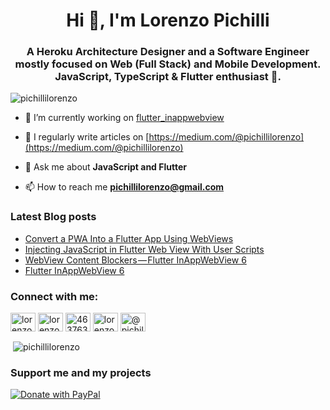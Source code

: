 <h1 align="center">Hi 👋, I'm Lorenzo Pichilli</h1>
<h3 align="center">A Heroku Architecture Designer and a Software Engineer mostly focused on Web (Full Stack) and Mobile Development. JavaScript, TypeScript & Flutter enthusiast 💙.</h3>

<p align="left"> <img src="https://komarev.com/ghpvc/?username=pichillilorenzo&label=Profile%20views&color=0e75b6&style=flat" alt="pichillilorenzo" /> </p>

- 🔭 I’m currently working on [flutter_inappwebview](https://github.com/pichillilorenzo/flutter_inappwebview)

- 📝 I regularly write articles on [https://medium.com/@pichillilorenzo](https://medium.com/@pichillilorenzo)

- 💬 Ask me about **JavaScript and Flutter**

- 📫 How to reach me **pichillilorenzo@gmail.com**

### Latest Blog posts
<!-- BLOG-POST-LIST:START -->
- [Convert a PWA Into a Flutter App Using WebViews](https://betterprogramming.pub/convert-a-pwa-into-a-flutter-app-using-webviews-387060548a37?source=rss-11e6aac5f656------2)
- [Injecting JavaScript in Flutter Web View With User Scripts](https://betterprogramming.pub/webview-javascript-injection-with-user-scripts-flutter-inappwebview-6-46d9969353a4?source=rss-11e6aac5f656------2)
- [WebView Content Blockers — Flutter InAppWebView 6](https://medium.com/@pichillilorenzo/webview-content-blockers-flutter-inappwebview-6-faba4d61c294?source=rss-11e6aac5f656------2)
- [Flutter InAppWebView 6](https://medium.com/@pichillilorenzo/flutter-inappwebview-6-b0bcef5ca3cf?source=rss-11e6aac5f656------2)
<!-- BLOG-POST-LIST:END -->

<h3 align="left">Connect with me:</h3>
<p align="left">
<a href="https://twitter.com/lorenzopichilli" target="_blank"><img align="center" src="https://raw.githubusercontent.com/rahuldkjain/github-profile-readme-generator/master/src/images/icons/Social/twitter.svg" alt="lorenzopichilli" height="30" width="40" /></a>
<a href="https://linkedin.com/in/lorenzo-pichilli" target="_blank"><img align="center" src="https://raw.githubusercontent.com/rahuldkjain/github-profile-readme-generator/master/src/images/icons/Social/linked-in-alt.svg" alt="lorenzo-pichilli" height="30" width="40" /></a>
<a href="https://stackoverflow.com/users/4637638" target="_blank"><img align="center" src="https://raw.githubusercontent.com/rahuldkjain/github-profile-readme-generator/master/src/images/icons/Social/stack-overflow.svg" alt="4637638" height="30" width="40" /></a>
<a href="https://instagram.com/lorenzopichilli" target="_blank"><img align="center" src="https://raw.githubusercontent.com/rahuldkjain/github-profile-readme-generator/master/src/images/icons/Social/instagram.svg" alt="lorenzopichilli" height="30" width="40" /></a>
<a href="https://medium.com/@pichillilorenzo" target="_blank"><img align="center" src="https://raw.githubusercontent.com/rahuldkjain/github-profile-readme-generator/master/src/images/icons/Social/medium.svg" alt="@pichillilorenzo" height="30" width="40" /></a>
</p>

<p>&nbsp;<img align="center" src="https://github-readme-stats.vercel.app/api?username=pichillilorenzo&show_icons=true&locale=en" alt="pichillilorenzo" /></p>

### Support me and my projects

<a href="https://www.paypal.com/paypalme/LorenzoPichilli" target="_blank">
  <img src="https://user-images.githubusercontent.com/5956938/203525449-b51e3679-e086-44eb-bbf6-60255cb1675a.png" alt="Donate with PayPal" style="max-width: 300px"/>
</a>
